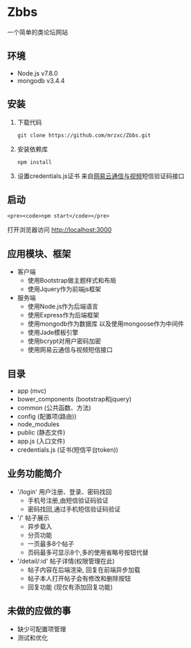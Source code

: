 # Zbbs 
一个简单的类论坛网站 
## 环境 
- Node.js v7.8.0 
- mongodb v3.4.4
## 安装 
1. 下载代码 
    <pre><code>git clone https://github.com/mrzxc/Zbbs.git</code></pre> 
2. 安装依赖库 
    <pre><code>npm install</pre></code> 
3. 设置credentials.js证书 来自[网易云通信与视频](http://netease.im/)短信验证码接口 
## 启动 
    <pre><code>npm start</code></pre> 
打开浏览器访问 [http://localhost:3000](http://localhost:3000) 
## 应用模块、框架 
- 客户端 
    - 使用Bootstrap做主题样式和布局 
    - 使用Jquery作为前端js框架 
- 服务端 
    - 使用Node.js作为后端语言 
    - 使用Express作为后端框架 
    - 使用mongodb作为数据库 以及使用mongoose作为中间件 
    - 使用Jade模板引擎 
    - 使用bcrypt对用户密码加密 
    - 使用网易云通信与视频短信接口 
## 目录 
- app (mvc) 
- bower_components (bootstrap和jquery) 
- common (公共函数、方法) 
- config (配置项(路由)) 
- node_modules 
- public (静态文件) 
- app.js (入口文件) 
- credentials.js (证书(短信平台token)) 
## 业务功能简介 
- '/login' 用户注册、登录、密码找回 
    - 手机号注册,由短信验证码验证 
    - 密码找回,通过手机短信验证码验证 
- '/' 帖子展示 
    - 异步载入 
    - 分页功能 
    - 一页最多8个帖子 
    - 页码最多可显示8个,多的使用省略号按钮代替 
- '/detail/:id' 帖子详情(权限管理在此) 
    - 帖子内容在后端渲染, 回复在前端异步加载 
    - 帖子本人打开帖子会有修改和删除按钮 
    - 回复功能 (现仅有添加回复功能) 
## 未做的应做的事 
- 缺少可配置项管理 
- 测试和优化
